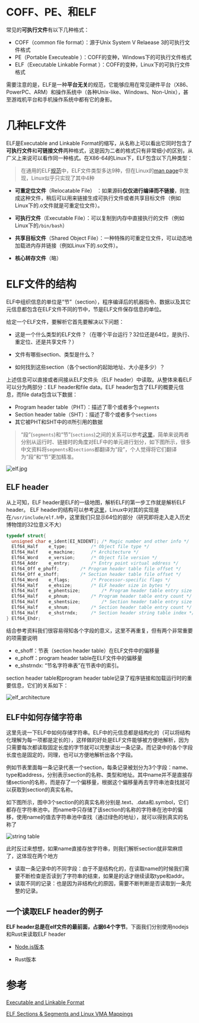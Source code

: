 # COFF、PE、和ELF
常见的**可执行文件**有以下几种格式：
* COFF（common file format）：源于Unix System V Relaease 3的可执行文件格式
* PE（Portable Executeable ）：COFF的变种，Windows下的可执行文件格式
* ELF（Executable Linkable Format ）：COFF的变种，Linux下的可执行文件格式

需要注意的是，ELF是一种**平台无关**的规范，它能够应用在常见硬件平台（X86、PowerPC、ARM）和操作系统中（各种Unix-like、Windows、Non-Unix），甚至游戏机平台和手机操作系统中都有它的身影。

# 几种ELF文件

ELF是Executable and Linkable Format的缩写，从名称上可以看出它同时包含了**可执行文件**和**可链接文件**两种格式，这是因为二者的格式只有非常细小的区别，从广义上来说可以看作同一种格式。在X86-64的Linux下，ELF包含以下几种类型：

> 在通用的ELF[规范](https://en.wikipedia.org/wiki/Executable_and_Linkable_Format)中，ELF文件类型多达9种，但在Linux的[man page](https://man7.org/linux/man-pages/man5/elf.5.html)中发现，Linux似乎只实现了其中4种

* **可重定位文件**（Relocatable File）  ：如果源码**仅仅进行编译而不链接**，则生成这种文件，稍后可以用来链接生成可执行文件或者共享目标文件（例如Linux下的.o文件就是可重定位文件）。
  
* **可执行文件**（Executable File）：可以复制到内存中直接执行的文件（例如Linux下的`/bin/bash`）
  
* **共享目标文件**（Shared Object File）：一种特殊的可重定位文件，可以动态地加载进内存并链接（例如Linux下的.so文件）。
  
* **核心转存文件**（略）




# ELF文件的结构
ELF中组织信息的单位是“节”（section），程序编译后的机器指令、数据以及其它元信息都包含在ELF文件不同的节中，节是ELF文件保存信息的单位。

给定一个ELF文件，要解析它首先要解决以下问题：

* 这是一个什么类型的ELF文件？（在哪个平台运行？32位还是64位，是执行、重定位、还是共享文件？）

* 文件有哪些section、类型是什么？
* 如何找到这些section（各个section的起始地址、大小是多少）？

上述信息可以直接或者间接从ELF文件头（ELF header）中读取。从整体来看ELF可以分为两部分：ELF header和file data。ELF header包含了ELF的概要元信息，而file data包含以下数据：

* Program header table（PHT）：描述了零个或者多个`segments`
* Section header table（SHT）：描述了零个或者多个`sections`
* 其它被PHT和SHT中的`项`所引用的数据

> “段”(`segments`)和“节”(`sections`)之间的关系可以参考[这里](https://stackoverflow.com/questions/14361248/whats-the-difference-of-section-and-segment-in-elf-file-format)，简单来说两者分别从运行时、链接时的角度对ELF中的单元进行划分，如下图所示，很多中文资料将`segments`和`sections`都翻译为“段”，个人觉得将它们翻译为“段”和“节”更加精准。

![elf.jpg](/imgs/elf.jpg)



## ELF header
从上可知，ELF header是ELF的一级地图，解析ELF的第一步工作就是解析ELF header。 ELF header的结构可以参考[这里](https://en.wikipedia.org/wiki/Executable_and_Linkable_Format)，Linux中对其的实现是在`/usr/include/elf.h`中，这里我们只显示64位的部分（研究即将走入走入历史博物馆的32位意义不大）

```C
typedef struct{
  unsigned char	e_ident[EI_NIDENT];	/* Magic number and other info */
  Elf64_Half	e_type;			/* Object file type */
  Elf64_Half	e_machine;		/* Architecture */
  Elf64_Word	e_version;		/* Object file version */
  Elf64_Addr	e_entry;		/* Entry point virtual address */
  Elf64_Off	e_phoff;		/* Program header table file offset */
  Elf64_Off	e_shoff;		/* Section header table file offset */
  Elf64_Word	e_flags;		/* Processor-specific flags */
  Elf64_Half	e_ehsize;		/* ELF header size in bytes */
  Elf64_Half	e_phentsize;		/* Program header table entry size */
  Elf64_Half	e_phnum;		/* Program header table entry count */
  Elf64_Half	e_shentsize;		/* Section header table entry size */
  Elf64_Half	e_shnum;		/* Section header table entry count */
  Elf64_Half	e_shstrndx;		/* Section header string table index */
} Elf64_Ehdr;
```
结合参考资料我们很容易得知各个字段的意义，这里不再重复，但有两个非常重要的项需要说明
* e_shoff：节表（section header table）在ELF文件中的偏移量
* e_phoff：program header table在ELF文件中的偏移量
* e_shstrndx: “节名字符串表”在节表中的索引。

section header table和program header table记录了程序链接和加载运行时的重要信息，它们的关系如下：

![elf_architecture](/imgs/elf_architecture.jpg)



## ELF中如何存储字符串

这里先说一下ELF中如何存储字符串。ELF中的元信息都是结构化的（可以将结构化理解为每一项都是定长的），这样做的好处是ELF文件能够被方便地解析，因为只需要每次都读取固定长度的字节就可以完整读出一条记录。而记录中的各个字段长度也是固定的，同理，也可以方便地解析出各个字段。

例如节表里面每一条记录代表一个section，每条记录被划分为3个字段：name、type和address，分别表示section的名称、类型和地址。其中name并不是直接存储section的名称，而是存了一个偏移量，根据这个偏移量再去字符串池查找就可以获取到section的真实名称。  

如下图所示，图中3个section的的真实名称分别是.text、.data和.symbol，它们都存在字符串池中。而name中只存储了该section的名称的字符串在池中的偏移，使用name的值去字符串池中查找（通过绿色的地址），就可以得到真实的名称了

![string table](/imgs/str_table.jpg)

此时反过来想想，如果name直接存放字符串，则我们解析section就非常麻烦了，这体现在两个地方

* 读取一条记录中的不同字段：由于不是结构化的，在读取name的时候我们需要不断检查是否读到了字符串的结束，如果是的话才继续读取type和addr。
* 读取不同的记录：也是因为非结构化的原因，需要不断判断是否读取到一条完整的记录。



## 一个读取ELF header的例子

**ELF header总是在elf文件的最前面，占据64个字节**。下面我们分别使用nodejs和Rust来读取ELF header

* [Node.js版本](./js_read_elf.md)
  
* Rust版本



# 参考

[Executable and Linkable Format](https://en.wikipedia.org/wiki/Executable_and_Linkable_Format)

[ELF Sections & Segments and Linux VMA Mappings](https://web.archive.org/web/20171129031316/http://nairobi-embedded.org/040_elf_sec_seg_vma_mappings.html)